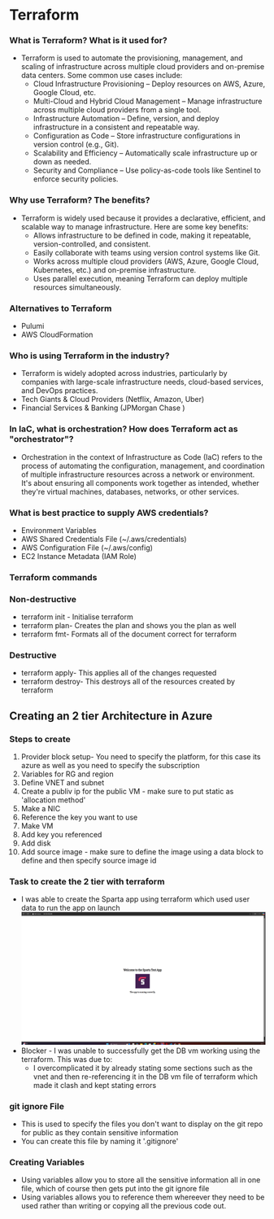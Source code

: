 # Terraform

### What is Terraform? What is it used for?
* Terraform is used to automate the provisioning, management, and scaling of infrastructure across multiple cloud providers and on-premise data centers. Some common use cases include:
  * Cloud Infrastructure Provisioning – Deploy resources on AWS, Azure, Google Cloud, etc.
  * Multi-Cloud and Hybrid Cloud Management – Manage infrastructure across multiple cloud providers from a single tool.
  * Infrastructure Automation – Define, version, and deploy infrastructure in a consistent and repeatable way.
  * Configuration as Code – Store infrastructure configurations in version control (e.g., Git).
  * Scalability and Efficiency – Automatically scale infrastructure up or down as needed.
  * Security and Compliance – Use policy-as-code tools like Sentinel to enforce security policies.

### Why use Terraform? The benefits?
* Terraform is widely used because it provides a declarative, efficient, and scalable way to manage infrastructure. Here are some key benefits:
  * Allows infrastructure to be defined in code, making it repeatable, version-controlled, and consistent.
  * Easily collaborate with teams using version control systems like Git.
  * Works across multiple cloud providers (AWS, Azure, Google Cloud, Kubernetes, etc.) and on-premise infrastructure.
  * Uses parallel execution, meaning Terraform can deploy multiple resources simultaneously.

### Alternatives to Terraform
* Pulumi
* AWS CloudFormation

### Who is using Terraform in the industry?
* Terraform is widely adopted across industries, particularly by companies with large-scale infrastructure needs, cloud-based services, and DevOps practices.
* Tech Giants & Cloud Providers (Netflix, Amazon, Uber)
* Financial Services & Banking (JPMorgan Chase )

### In IaC, what is orchestration? How does Terraform act as "orchestrator"?
* Orchestration in the context of Infrastructure as Code (IaC) refers to the process of automating the configuration, management, and coordination of multiple infrastructure resources across a network or environment. It's about ensuring all components work together as intended, whether they're virtual machines, databases, networks, or other services.

### What is best practice to supply AWS credentials?
* Environment Variables
* AWS Shared Credentials File (~/.aws/credentials)
* AWS Configuration File (~/.aws/config)
* EC2 Instance Metadata (IAM Role)


### Terraform commands
### Non-destructive
* terraform init - Initialise terraform
* terraform plan- Creates the plan and shows you the plan as well
* terraform fmt- Formats all of the document correct for terraform
### Destructive
* terraform apply- This applies all of the changes requested
* terraform destroy- This destroys all of the resources created by terraform 


## Creating an 2 tier Architecture in Azure
### Steps to create
1. Provider block setup- You need to specify the platform, for this case its azure as well as you need to specify the subscription 
2. Variables for RG and region
3. Define VNET and subnet
4. Create a publiv ip for the public VM - make sure to put static as 'allocation method'
5. Make a NIC
6. Reference the key you want to use
7. Make VM
8. Add key you referenced
9. Add disk
10. Add source image - make sure to define the image using a data block to define and then specify source image id

### Task to create the 2 tier with terraform
* I was able to create the Sparta app using terraform which used user data to run the app on launch
  ![Screenshot](<Screenshot 2025-02-13 111110.png>)
* Blocker - I was unable to successfully get the DB vm working using the terraform. This was due to:
  * I overcomplicated it by already stating some sections such as the vnet and then re-referencing it in the DB vm file of terraform which made it clash and kept stating errors  

### git ignore File
* This is used to specify the files you don't want to display on the git repo for public as they contain sensitive information
* You can create this file by naming it '.gitignore'

### Creating Variables
* Using variables allow you to store all the sensitive information all in one file, which of course then gets put into the git ignore file
* Using variables allows you to reference them whereever they need to be used rather than writing or copying all the previous code out.